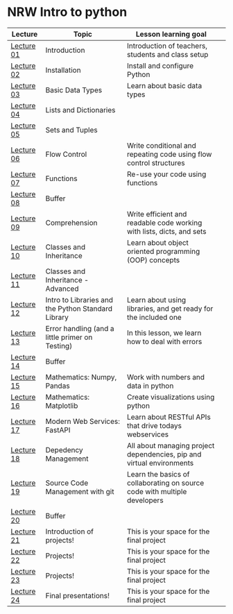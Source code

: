 # NRW Intro to python


| Lecture                   | Topic       | Lesson learning goal                                              |                                                |
| --------------------------- | ------------ | ---------------------------------------------------- | --------------------------------------------------------------------------- |
| [Lecture 01](lecture-01/) | Introduction                                       | Introduction of teachers, students and class setup                        |
| [Lecture 02](lecture-02/) | Installation                                       | Install and configure Python                                              |
| [Lecture 03](lecture-03/) | Basic Data Types                                   | Learn about basic data types                                              |
| [Lecture 04](lecture-04/) | Lists and Dictionaries                             |                                                                           |
| [Lecture 05](lecture-05/) | Sets and Tuples                                    |                                                                           |
| [Lecture 06](lecture-06/) | Flow Control                                       | Write conditional and repeating code using flow control structures     |
| [Lecture 07](lecture-07/) | Functions                                          | Re-use your code using functions                                          |
| [Lecture 08](lecture-08/) | Buffer                                             |                                                                           |
| [Lecture 09](lecture-09/) | Comprehension                                      | Write efficient and readable code working with lists, dicts, and sets    |
| [Lecture 10](lecture-10/) | Classes and Inheritance                            | Learn about object oriented programming (OOP) concepts             |
| [Lecture 11](lecture-11/) | Classes and Inheritance - Advanced                 |                                                                           |
| [Lecture 12](lecture-12/) | Intro to Libraries and the Python Standard Library | Learn about using libraries, and get ready for the included one         |
| [Lecture 13](lecture-13/) | Error handling (and a little primer on Testing)    | In this lesson, we learn how to deal with errors                       |
| [Lecture 14](lecture-14/) | Buffer                                             |                                                                           |
| [Lecture 15](lecture-15/) | Mathematics: Numpy, Pandas                         | Work with numbers and data in python                                 |
| [Lecture 16](lecture-16/) | Mathematics: Matplotlib                            | Create visualizations using python                                        |
| [Lecture 17](lecture-17/) | Modern Web Services: FastAPI                       | Learn about RESTful APIs that drive todays webservices                    |
| [Lecture 18](lecture-18/) | Depedency Management                               | All about managing project dependencies, pip and virtual environments     |
| [Lecture 19](lecture-19/) | Source Code Management with git                    | Learn the basics of collaborating on source code with multiple developers |
| [Lecture 20](lecture-20/) | Buffer                                             |                                                                           |
| [Lecture 21](lecture-21/) | Introduction of projects!                          | This is your space for the final project                                  |
| [Lecture 22](lecture-22/) | Projects!                                          | This is your space for the final project                                  |
| [Lecture 23](lecture-23/) | Projects!                                          | This is your space for the final project                                  |
| [Lecture 24](lecture-24/) | Final presentations!                               | This is your space for the final project                                  |
